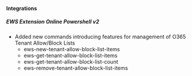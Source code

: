 
#### Integrations
##### EWS Extension Online Powershell v2
- Added new commands introducing features for management of O365 Tenant Allow/Block Lists
  - ews-new-tenant-allow-block-list-items
  - ews-get-tenant-allow-block-list-items
  - ews-get-tenant-allow-block-list-count
  - ews-remove-tenant-allow-block-list-items

